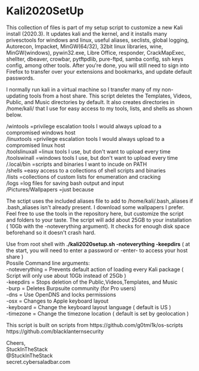<h1> Kali2020SetUp </h1>

<p>This collection of files is part of my setup script to customize a new Kali install (2020.3). It updates kali and the kernel, and it installs many privesctools for windows and linux, useful aliases, seclists, global logging, Autorecon, Impacket, MinGW(64/32), 32bit linux libraries, wine, MinGW(windows), pywin32.exe, Libre Office, responder, CrackMapExec, shellter, dbeaver, crowbar, pytftpdlib, pure-ftpd, samba config, ssh keys config, among other tools.  After you're done, you will still need to sign into Firefox to transfer over your extensions and bookmarks, and update default passwords.</p>
<p></p>
<p>I normally run kali in a virtual machine so I transfer many of my non-updating tools from a host share.  This script deletes the Templates, Videos, Public, and Music directories by default.  It also creates directories in /home/kali/ that I use for easy access to my tools, lists, and shells as shown below.</p>
<p></p>
   /wintools      =privilege escalation tools I would always upload to a compromised windows host  <br>
   /linuxtools    =privilege escalation tools I would always upload to a compromised linux host  <br>
   /toolslinuxall =linux tools I use, but don't want to upload every time  <br>
   /toolswinall   =windows tools I use, but don't want to upload every time  <br>
   /.local/bin    =scripts and binaries I want to incude on PATH  <br>
   /shells        =easy access to a collections of shell scripts and binaries  <br>
   /lists         =collections of custom lists for enumeration and cracking  <br>
   /logs          =log files for saving bash output and input  <br>
   /Pictures/Wallpapers =just because  <br>
<p></p>
<p>The sctipt uses the included aliases file to add to /home/kali/.bash_aliases if .bash_aliases isn't already present. 
I download some wallpapers I prefer.  Feel free to use the tools in the repository here, but customize the script and folders to your taste.  
The script will add about 25GB to your installation ( 10Gb with the -noteverything argument). It checks for enough disk space beforehand so it doesn't crash hard.</p>
<p></p>
<p>Use from root shell with  <strong>./kali2020setup.sh -noteverything -keepdirs</strong>  ( at the start, you will need to enter a password or -enter- to access your host share )<br>
  Possile Command line arguments:  <br>
    -noteverything = Prevents default action of loading every Kali package ( Script will only use about 10Gb instead of 25Gb )<br>
    -keepdirs = Stops deletion of the Public,Videos,Templates, and Music  <br>
    -burp     = Deletes Burpsuite community (for Pro users)  <br>
    -dns      = Use OpenDNS and locks permissions  <br>
    -osx      = Changes to Apple keyboard layout  <br>
    -keyboard <value> = Change the keyboard layout language  ( default is US )  <br>
    -timezone <value> = Change the timezone location ( default is set by geolocation )  <br>
<p></p>
<p></p>
<p>This script is built on scripts from   https://github.com/g0tmi1k/os-scripts  https://github.com/blacklanternsecurity</p>
<p></p>
Cheers,  <br>
StuckInTheStack  <br>
@StuckInTheStack  <br>
secret.cybersaladbar.com
